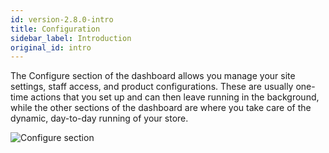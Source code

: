 ```yaml
---
id: version-2.8.0-intro
title: Configuration
sidebar_label: Introduction
original_id: intro
---
```


The Configure section of the dashboard allows you manage your site settings, staff access, and product configurations. These are usually one-time actions that you set up and can then leave running in the background, while the other sections of the dashboard are where you take care of the dynamic, day-to-day running of your store.

![Configure section](assets/dashboard-config/1.png)
